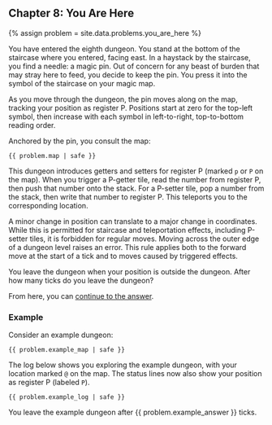 ## Chapter 8: You Are Here

{% assign problem = site.data.problems.you_are_here %}

You have entered the eighth dungeon. You stand at the bottom of the staircase where you entered, facing east. In a haystack by the staircase, you find a needle: a magic pin. Out of concern for any beast of burden that may stray here to feed, you decide to keep the pin. You press it into the symbol of the staircase on your magic map.

As you move through the dungeon, the pin moves along on the map, tracking your position as register P. Positions start at zero for the top-left symbol, then increase with each symbol in left-to-right, top-to-bottom reading order.

Anchored by the pin, you consult the map:

<pre><code>{{ problem.map | safe }}</code></pre>

This dungeon introduces getters and setters for register P (marked `p` or `P`  on the map). When you trigger a P-getter tile, read the number from register P, then push that number onto the stack. For a P-setter tile, pop a number from the stack, then write that number to register P. This teleports you to the corresponding location.

A minor change in position can translate to a major change in coordinates. While this is permitted for staircase and teleportation effects, including P-setter tiles, it is forbidden for regular moves. Moving across the outer edge of a dungeon level raises an error. This rule applies both to the forward move at the start of a tick and to moves caused by triggered effects.

You leave the dungeon when your position is outside the dungeon. After how many ticks do you leave the dungeon?

From here, you can [continue to the answer](../../answers/chapters/08/you-are-here.md).


### Example

Consider an example dungeon:

<pre><code>{{ problem.example_map | safe }}</code></pre>

The log below shows you exploring the example dungeon, with your location marked `@` on the map. The status lines now also show your position as register P (labeled `P`).

<pre><code>{{ problem.example_log | safe }}</code></pre>

You leave the example dungeon after {{ problem.example_answer }} ticks.
